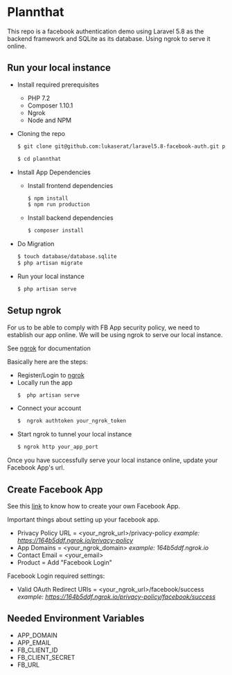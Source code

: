 # Plannthat

This repo is a facebook authentication demo using Laravel 5.8 as the backend framework and SQLite as its database. Using ngrok to serve it online.

## Run your local instance

* Install required prerequisites
    * PHP 7.2
    * Composer 1.10.1
    * Ngrok
    * Node and NPM

* Cloning the repo

    ```bash
    $ git clone git@github.com:lukaserat/laravel5.8-facebook-auth.git plannthat

    $ cd plannthat
    ```

* Install App Dependencies

    * Install frontend dependencies

        ```bash
        $ npm install
        $ npm run production
        ```

    * Install backend dependencies

        ```bash
        $ composer install
        ```

* Do Migration

    ```bash
    $ touch database/database.sqlite
    $ php artisan migrate
    ```

* Run your local instance

    ```bash
    $ php artisan serve
    ```

## Setup ngrok

For us to be able to comply with FB App security policy, we need to establish our app online. We will be using ngrok to serve our local instance.

See [ngrok](https://ngrok.com/docs) for documentation

Basically here are the steps:

* Register/Login to [ngrok](https://ngrok.com)
* Locally run the app
    ```bash
    $  php artisan serve
    ```
* Connect your account
    ```bash
    $  ngrok authtoken your_ngrok_token
    ```
* Start ngrok to tunnel your local instance
    ```bash
    $ ngrok http your_app_port
    ```

Once you have successfully serve your local instance online, update your Facebook App's url.

## Create Facebook App

See this [link](https://www.codexworld.com/create-facebook-app-id-app-secret/) to know how to create your own Facebook App.

Important things about setting up your facebook app.

* Privacy Policy URL = <your_ngrok_url>/privacy-policy *example: https://164b5ddf.ngrok.io/privacy-policy*
* App Domains = <your_ngrok_domain> *example: 164b5ddf.ngrok.io*
* Contact Email = <your_email>
* Product = Add "Facebook Login"

Facebook Login required settings:

* Valid OAuth Redirect URIs = <your_ngrok_url>/facebook/success *example: https://164b5ddf.ngrok.io/privacy-policy/facebook/success*

## Needed Environment Variables

* APP_DOMAIN
* APP_EMAIL
* FB_CLIENT_ID
* FB_CLIENT_SECRET
* FB_URL
